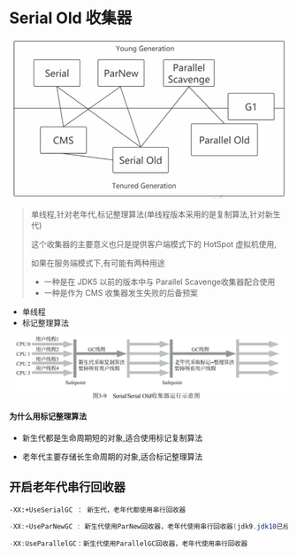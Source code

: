 # Serial Old 收集器

<img src="../../assets/image-20200908105903706.png" alt="image-20200908105903706" style="zoom:67%;" />

> 单线程,针对老年代,标记整理算法(单线程版本采用的是复制算法,针对新生代)
>
> 这个收集器的主要意义也只是提供客户端模式下的 HotSpot 虚拟机使用,
>
> 如果在服务端模式下,有可能有两种用途
>
> - 一种是在 JDK5 以前的版本中与 Parallel Scavenge收集器配合使用
> - 一种是作为 CMS 收集器发生失败的后备预案

- 单线程
- 标记整理算法

![image-20200526230213548](../../assets/image-20200526230213548-3836500.png)

#### 为什么用标记整理算法

- 新生代都是生命周期短的对象,适合使用标记复制算法

- 老年代主要存储长生命周期的对象,适合标记整理算法

## 开启老年代串行回收器

```
-XX:+UseSerialGC ： 新生代，老年代都使用串行回收器
```

```java
-XX:+UseParNewGC : 新生代使用ParNew回收器，老年代使用串行回收器(jdk9.jdk10已经删除因为ParNew需要配合CMS工作，而CMS已经被G1替代，不再支持参数)
```

```java
-XX:UseParallelGC：新生代使用ParallelGC回收器，老年代使用串行回收器
```

